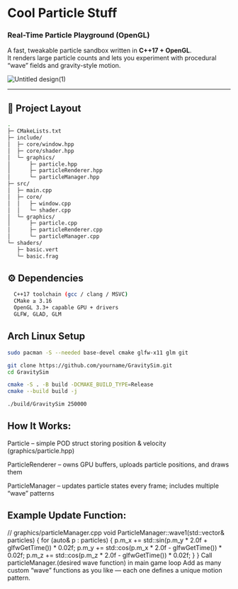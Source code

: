 # Cool Particle Stuff
### Real-Time Particle Playground (OpenGL)

A fast, tweakable particle sandbox written in **C++17 + OpenGL**.  
It renders large particle counts and lets you experiment with procedural “wave” fields and gravity-style motion.


![Untitled design(1)](https://github.com/user-attachments/assets/3436b520-b868-4c3f-83ee-27df2cc5a22d)

---

## 🧱 Project Layout
```bash
.
├─ CMakeLists.txt
├─ include/
│  ├─ core/window.hpp
│  ├─ core/shader.hpp
│  └─ graphics/
│      ├─ particle.hpp
│      ├─ particleRenderer.hpp
│      └─ particleManager.hpp
├─ src/
│  ├─ main.cpp
│  ├─ core/
│  │   ├─ window.cpp
│  │   └─ shader.cpp
│  └─ graphics/
│      ├─ particle.cpp
│      ├─ particleRenderer.cpp
│      └─ particleManager.cpp
└─ shaders/
   ├─ basic.vert
   └─ basic.frag
```
## ⚙️ Dependencies
```bash
  C++17 toolchain (gcc / clang / MSVC)
  CMake ≥ 3.16
  OpenGL 3.3+ capable GPU + drivers
  GLFW, GLAD, GLM
```
## Arch Linux Setup
```bash
sudo pacman -S --needed base-devel cmake glfw-x11 glm git

git clone https://github.com/yourname/GravitySim.git
cd GravitySim

cmake -S . -B build -DCMAKE_BUILD_TYPE=Release
cmake --build build -j

./build/GravitySim 250000
```
## How It Works:
  Particle – simple POD struct storing position & velocity (graphics/particle.hpp)
  
  ParticleRenderer – owns GPU buffers, uploads particle positions, and draws them
  
  ParticleManager – updates particle states every frame; includes multiple “wave” patterns

## Example Update Function:
// graphics/particleManager.cpp
void ParticleManager::wave1(std::vector<Particle>& particles) {
    for (auto& p : particles) {
        p.m_x += std::sin(p.m_y * 2.0f + glfwGetTime()) * 0.02f;
        p.m_y += std::cos(p.m_x * 2.0f - glfwGetTime()) * 0.02f;
        p.m_z += std::cos(p.m_z * 2.0f - glfwGetTime()) * 0.02f;
    }
}
Call particleManager.(desired wave function) in main game loop
Add as many custom “wave” functions as you like — each one defines a unique motion pattern.
